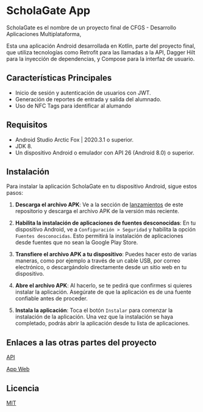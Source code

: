# ScholaGate App

ScholaGate es el nombre de un proyecto final de CFGS - Desarrollo Aplicaciones Multiplataforma, 

Esta una aplicación Android desarrollada en Kotlin, parte del proyecto final, que utiliza tecnologías como Retrofit para las llamadas a la API, Dagger Hilt para la inyección de dependencias, y Compose para la interfaz de usuario.


## Características Principales

- Inicio de sesión y autenticación de usuarios con JWT.
- Generación de reportes de entrada y salida del alumnado.
- Uso de NFC Tags para identificar al alumando


## Requisitos

- Android Studio Arctic Fox | 2020.3.1 o superior.
- JDK 8.
- Un dispositivo Android o emulador con API 26 (Android 8.0) o superior.


## Instalación

Para instalar la aplicación ScholaGate en tu dispositivo Android, sigue estos pasos:

1. **Descarga el archivo APK**: Ve a la sección de [lanzamientos](https://github.com/JonathanBetPer/ScholaGate-AppAndroid/releases) de este repositorio y descarga el archivo APK de la versión más reciente.

2. **Habilita la instalación de aplicaciones de fuentes desconocidas**: En tu dispositivo Android, ve a `Configuración > Seguridad` y habilita la opción `Fuentes desconocidas`. Esto permitirá la instalación de aplicaciones desde fuentes que no sean la Google Play Store.

3. **Transfiere el archivo APK a tu dispositivo**: Puedes hacer esto de varias maneras, como por ejemplo a través de un cable USB, por correo electrónico, o descargándolo directamente desde un sitio web en tu dispositivo.

5. **Abre el archivo APK**: Al hacerlo, se te pedirá que confirmes si quieres instalar la aplicación. Asegúrate de que la aplicación es de una fuente confiable antes de proceder.

6. **Instala la aplicación**: Toca el botón `Instalar` para comenzar la instalación de la aplicación. Una vez que la instalación se haya completado, podrás abrir la aplicación desde tu lista de aplicaciones.


## Enlaces a las otras partes del proyecto

[API](https://github.com/JonathanBetPer/ScholaGate-API)

[App Web](https://github.com/carlosaldea3/ScholaGate-AppWeb)


## Licencia

[MIT](https://choosealicense.com/licenses/mit/)
